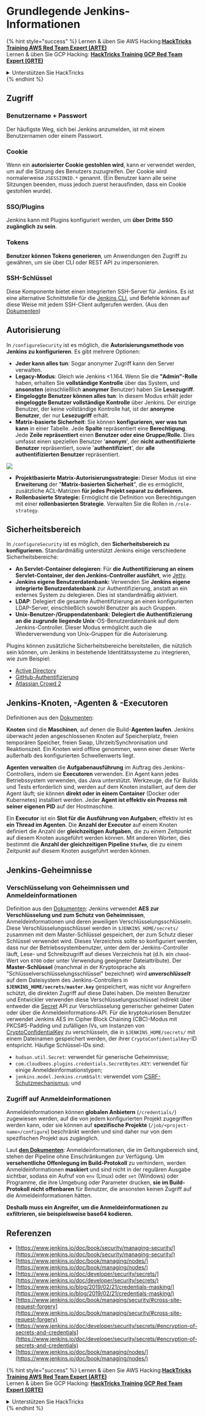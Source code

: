 # Grundlegende Jenkins-Informationen

{% hint style="success" %}
Lernen & üben Sie AWS Hacking:<img src="../../.gitbook/assets/image (1) (1) (1).png" alt="" data-size="line">[**HackTricks Training AWS Red Team Expert (ARTE)**](https://training.hacktricks.xyz/courses/arte)<img src="../../.gitbook/assets/image (1) (1) (1).png" alt="" data-size="line">\
Lernen & üben Sie GCP Hacking: <img src="../../.gitbook/assets/image (2).png" alt="" data-size="line">[**HackTricks Training GCP Red Team Expert (GRTE)**<img src="../../.gitbook/assets/image (2).png" alt="" data-size="line">](https://training.hacktricks.xyz/courses/grte)

<details>

<summary>Unterstützen Sie HackTricks</summary>

* Überprüfen Sie die [**Abonnementpläne**](https://github.com/sponsors/carlospolop)!
* **Treten Sie der** 💬 [**Discord-Gruppe**](https://discord.gg/hRep4RUj7f) oder der [**Telegram-Gruppe**](https://t.me/peass) bei oder **folgen** Sie uns auf **Twitter** 🐦 [**@hacktricks\_live**](https://twitter.com/hacktricks_live)**.**
* **Teilen Sie Hacking-Tricks, indem Sie PRs an die** [**HackTricks**](https://github.com/carlospolop/hacktricks) und [**HackTricks Cloud**](https://github.com/carlospolop/hacktricks-cloud) GitHub-Repos senden.

</details>
{% endhint %}

## Zugriff

### Benutzername + Passwort

Der häufigste Weg, sich bei Jenkins anzumelden, ist mit einem Benutzernamen oder einem Passwort.

### Cookie

Wenn ein **autorisierter Cookie gestohlen wird**, kann er verwendet werden, um auf die Sitzung des Benutzers zuzugreifen. Der Cookie wird normalerweise `JSESSIONID.*` genannt. (Ein Benutzer kann alle seine Sitzungen beenden, muss jedoch zuerst herausfinden, dass ein Cookie gestohlen wurde).

### SSO/Plugins

Jenkins kann mit Plugins konfiguriert werden, um **über Dritte SSO zugänglich zu sein**.

### Tokens

**Benutzer können Tokens generieren**, um Anwendungen den Zugriff zu gewähren, um sie über CLI oder REST API zu impersonieren.

### SSH-Schlüssel

Diese Komponente bietet einen integrierten SSH-Server für Jenkins. Es ist eine alternative Schnittstelle für die [Jenkins CLI](https://www.jenkins.io/doc/book/managing/cli/), und Befehle können auf diese Weise mit jedem SSH-Client aufgerufen werden. (Aus den [Dokumenten](https://plugins.jenkins.io/sshd/))

## Autorisierung

In `/configureSecurity` ist es möglich, die **Autorisierungsmethode von Jenkins zu konfigurieren**. Es gibt mehrere Optionen:

* **Jeder kann alles tun**: Sogar anonymer Zugriff kann den Server verwalten.
* **Legacy-Modus**: Gleich wie Jenkins <1.164. Wenn Sie die **"Admin"-Rolle** haben, erhalten Sie **vollständige Kontrolle** über das System, und **ansonsten** (einschließlich **anonymer** Benutzer) haben Sie **Lesezugriff**.
* **Eingeloggte Benutzer können alles tun**: In diesem Modus erhält jeder **eingeloggte Benutzer vollständige Kontrolle** über Jenkins. Der einzige Benutzer, der keine vollständige Kontrolle hat, ist der **anonyme Benutzer**, der nur **Lesezugriff** erhält.
* **Matrix-basierte Sicherheit**: Sie können **konfigurieren, wer was tun kann** in einer Tabelle. Jede **Spalte** repräsentiert eine **Berechtigung**. Jede **Zeile** **repräsentiert** einen **Benutzer oder eine Gruppe/Rolle.** Dies umfasst einen speziellen Benutzer '**anonym**', der **nicht authentifizierte Benutzer** repräsentiert, sowie '**authentifiziert**', der **alle authentifizierten Benutzer** repräsentiert.

![](<../../.gitbook/assets/image (149).png>)

* **Projektbasierte Matrix-Autorisierungsstrategie:** Dieser Modus ist eine **Erweiterung** der "**Matrix-basierten Sicherheit**", die es ermöglicht, zusätzliche ACL-Matrizen **für jedes Projekt separat zu definieren.**
* **Rollenbasierte Strategie:** Ermöglicht die Definition von Berechtigungen mit einer **rollenbasierten Strategie**. Verwalten Sie die Rollen in `/role-strategy`.

## **Sicherheitsbereich**

In `/configureSecurity` ist es möglich, den **Sicherheitsbereich zu konfigurieren.** Standardmäßig unterstützt Jenkins einige verschiedene Sicherheitsbereiche:

* **An Servlet-Container delegieren**: Für **die Authentifizierung an einem Servlet-Container, der den Jenkins-Controller ausführt**, wie [Jetty](https://www.eclipse.org/jetty/).
* **Jenkins eigene Benutzerdatenbank:** Verwenden Sie **Jenkins eigene integrierte Benutzerdatenbank** zur Authentifizierung, anstatt an ein externes System zu delegieren. Dies ist standardmäßig aktiviert.
* **LDAP**: Delegiert die gesamte Authentifizierung an einen konfigurierten LDAP-Server, einschließlich sowohl Benutzer als auch Gruppen.
* **Unix-Benutzer-/Gruppendatenbank**: **Delegiert die Authentifizierung an die zugrunde liegende Unix**-OS-Benutzerdatenbank auf dem Jenkins-Controller. Dieser Modus ermöglicht auch die Wiederverwendung von Unix-Gruppen für die Autorisierung.

Plugins können zusätzliche Sicherheitsbereiche bereitstellen, die nützlich sein können, um Jenkins in bestehende Identitätssysteme zu integrieren, wie zum Beispiel:

* [Active Directory](https://plugins.jenkins.io/active-directory)
* [GitHub-Authentifizierung](https://plugins.jenkins.io/github-oauth)
* [Atlassian Crowd 2](https://plugins.jenkins.io/crowd2)

## Jenkins-Knoten, -Agenten & -Executoren

Definitionen aus den [Dokumenten](https://www.jenkins.io/doc/book/managing/nodes/):

**Knoten** sind die **Maschinen**, auf denen die Build-**Agenten laufen**. Jenkins überwacht jeden angeschlossenen Knoten auf Speicherplatz, freien temporären Speicher, freien Swap, Uhrzeit/Synchronisation und Reaktionszeit. Ein Knoten wird offline genommen, wenn einer dieser Werte außerhalb des konfigurierten Schwellenwerts liegt.

**Agenten** **verwalten** die **Aufgabenausführung** im Auftrag des Jenkins-Controllers, indem sie **Executoren** verwenden. Ein Agent kann jedes Betriebssystem verwenden, das Java unterstützt. Werkzeuge, die für Builds und Tests erforderlich sind, werden auf dem Knoten installiert, auf dem der Agent läuft; sie können **direkt oder in einem Container** (Docker oder Kubernetes) installiert werden. Jeder **Agent ist effektiv ein Prozess mit seiner eigenen PID** auf der Hostmaschine.

Ein **Executor** ist ein **Slot für die Ausführung von Aufgaben**; effektiv ist es **ein Thread im Agenten**. Die **Anzahl der Executor** auf einem Knoten definiert die Anzahl der **gleichzeitigen Aufgaben**, die zu einem Zeitpunkt auf diesem Knoten ausgeführt werden können. Mit anderen Worten, dies bestimmt die **Anzahl der gleichzeitigen Pipeline `Stufen`**, die zu einem Zeitpunkt auf diesem Knoten ausgeführt werden können.

## Jenkins-Geheimnisse

### Verschlüsselung von Geheimnissen und Anmeldeinformationen

Definition aus den [Dokumenten](https://www.jenkins.io/doc/developer/security/secrets/#encryption-of-secrets-and-credentials): Jenkins verwendet **AES zur Verschlüsselung und zum Schutz von Geheimnissen**, Anmeldeinformationen und deren jeweiligen Verschlüsselungsschlüsseln. Diese Verschlüsselungsschlüssel werden in `$JENKINS_HOME/secrets/` zusammen mit dem Master-Schlüssel gespeichert, der zum Schutz dieser Schlüssel verwendet wird. Dieses Verzeichnis sollte so konfiguriert werden, dass nur der Betriebssystembenutzer, unter dem der Jenkins-Controller läuft, Lese- und Schreibzugriff auf dieses Verzeichnis hat (d.h. ein `chmod`-Wert von `0700` oder unter Verwendung geeigneter Dateiattribute). Der **Master-Schlüssel** (manchmal in der Kryptosprache als "Schlüsselverschlüsselungsschlüssel" bezeichnet) wird **_unverschlüsselt_** auf dem Dateisystem des Jenkins-Controllers in **`$JENKINS_HOME/secrets/master.key`** gespeichert, was nicht vor Angreifern schützt, die direkten Zugriff auf diese Datei haben. Die meisten Benutzer und Entwickler verwenden diese Verschlüsselungsschlüssel indirekt über entweder die [Secret](https://javadoc.jenkins.io/byShortName/Secret) API zur Verschlüsselung generischer geheimer Daten oder über die Anmeldeinformations-API. Für die kryptokuriosen Benutzer verwendet Jenkins AES im Cipher Block Chaining (CBC)-Modus mit PKCS#5-Padding und zufälligen IVs, um Instanzen von [CryptoConfidentialKey](https://javadoc.jenkins.io/byShortName/CryptoConfidentialKey) zu verschlüsseln, die in `$JENKINS_HOME/secrets/` mit einem Dateinamen gespeichert werden, der ihrer `CryptoConfidentialKey`-ID entspricht. Häufige Schlüssel-IDs sind:

* `hudson.util.Secret`: verwendet für generische Geheimnisse;
* `com.cloudbees.plugins.credentials.SecretBytes.KEY`: verwendet für einige Anmeldeinformationstypen;
* `jenkins.model.Jenkins.crumbSalt`: verwendet vom [CSRF-Schutzmechanismus](https://www.jenkins.io/doc/book/managing/security/#cross-site-request-forgery); und

### Zugriff auf Anmeldeinformationen

Anmeldeinformationen können **globalen Anbietern** (`/credentials/`) zugewiesen werden, auf die von jedem konfigurierten Projekt zugegriffen werden kann, oder sie können auf **spezifische Projekte** (`/job/<project-name>/configure`) beschränkt werden und sind daher nur von dem spezifischen Projekt aus zugänglich.

Laut [**den Dokumenten**](https://www.jenkins.io/blog/2019/02/21/credentials-masking/): Anmeldeinformationen, die im Geltungsbereich sind, stehen der Pipeline ohne Einschränkungen zur Verfügung. Um **versehentliche Offenlegung im Build-Protokoll** zu verhindern, werden Anmeldeinformationen **maskiert** und sind nicht in der regulären Ausgabe sichtbar, sodass ein Aufruf von `env` (Linux) oder `set` (Windows) oder Programme, die ihre Umgebung oder Parameter drucken, **sie im Build-Protokoll nicht offenbaren** für Benutzer, die ansonsten keinen Zugriff auf die Anmeldeinformationen hätten.

**Deshalb muss ein Angreifer, um die Anmeldeinformationen zu exfiltrieren, sie beispielsweise base64 kodieren.**

## Referenzen

* [https://www.jenkins.io/doc/book/security/managing-security/](https://www.jenkins.io/doc/book/security/managing-security/)
* [https://www.jenkins.io/doc/book/managing/nodes/](https://www.jenkins.io/doc/book/managing/nodes/)
* [https://www.jenkins.io/doc/developer/security/secrets/](https://www.jenkins.io/doc/developer/security/secrets/)
* [https://www.jenkins.io/blog/2019/02/21/credentials-masking/](https://www.jenkins.io/blog/2019/02/21/credentials-masking/)
* [https://www.jenkins.io/doc/book/managing/security/#cross-site-request-forgery](https://www.jenkins.io/doc/book/managing/security/#cross-site-request-forgery)
* [https://www.jenkins.io/doc/developer/security/secrets/#encryption-of-secrets-and-credentials](https://www.jenkins.io/doc/developer/security/secrets/#encryption-of-secrets-and-credentials)
* [https://www.jenkins.io/doc/book/managing/nodes/](https://www.jenkins.io/doc/book/managing/nodes/)

{% hint style="success" %}
Lernen & üben Sie AWS Hacking:<img src="../../.gitbook/assets/image (1) (1) (1).png" alt="" data-size="line">[**HackTricks Training AWS Red Team Expert (ARTE)**](https://training.hacktricks.xyz/courses/arte)<img src="../../.gitbook/assets/image (1) (1) (1).png" alt="" data-size="line">\
Lernen & üben Sie GCP Hacking: <img src="../../.gitbook/assets/image (2).png" alt="" data-size="line">[**HackTricks Training GCP Red Team Expert (GRTE)**<img src="../../.gitbook/assets/image (2).png" alt="" data-size="line">](https://training.hacktricks.xyz/courses/grte)

<details>

<summary>Unterstützen Sie HackTricks</summary>

* Überprüfen Sie die [**Abonnementpläne**](https://github.com/sponsors/carlospolop)!
* **Treten Sie der** 💬 [**Discord-Gruppe**](https://discord.gg/hRep4RUj7f) oder der [**Telegram-Gruppe**](https://t.me/peass) bei oder **folgen** Sie uns auf **Twitter** 🐦 [**@hacktricks\_live**](https://twitter.com/hacktricks_live)**.**
* **Teilen Sie Hacking-Tricks, indem Sie PRs an die** [**HackTricks**](https://github.com/carlospolop/hacktricks) und [**HackTricks Cloud**](https://github.com/carlospolop/hacktricks-cloud) GitHub-Repos senden.

</details>
{% endhint %}
